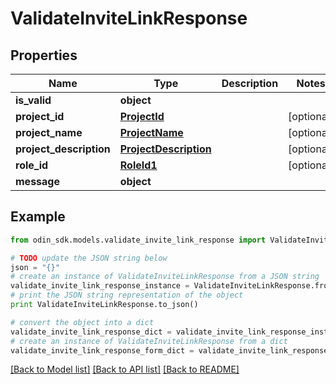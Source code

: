 # ValidateInviteLinkResponse


## Properties

Name | Type | Description | Notes
------------ | ------------- | ------------- | -------------
**is_valid** | **object** |  | 
**project_id** | [**ProjectId**](ProjectId.md) |  | [optional] 
**project_name** | [**ProjectName**](ProjectName.md) |  | [optional] 
**project_description** | [**ProjectDescription**](ProjectDescription.md) |  | [optional] 
**role_id** | [**RoleId1**](RoleId1.md) |  | [optional] 
**message** | **object** |  | 

## Example

```python
from odin_sdk.models.validate_invite_link_response import ValidateInviteLinkResponse

# TODO update the JSON string below
json = "{}"
# create an instance of ValidateInviteLinkResponse from a JSON string
validate_invite_link_response_instance = ValidateInviteLinkResponse.from_json(json)
# print the JSON string representation of the object
print ValidateInviteLinkResponse.to_json()

# convert the object into a dict
validate_invite_link_response_dict = validate_invite_link_response_instance.to_dict()
# create an instance of ValidateInviteLinkResponse from a dict
validate_invite_link_response_form_dict = validate_invite_link_response.from_dict(validate_invite_link_response_dict)
```
[[Back to Model list]](../README.md#documentation-for-models) [[Back to API list]](../README.md#documentation-for-api-endpoints) [[Back to README]](../README.md)


